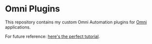 # Omni Plugins

This repository contains my custom Omni Automation plugins for [Omni](https://www.omnigroup.com) applications.

For future reference: [here's the perfect tutorial](https://omni-automation.com/plugins/bundle.html).
